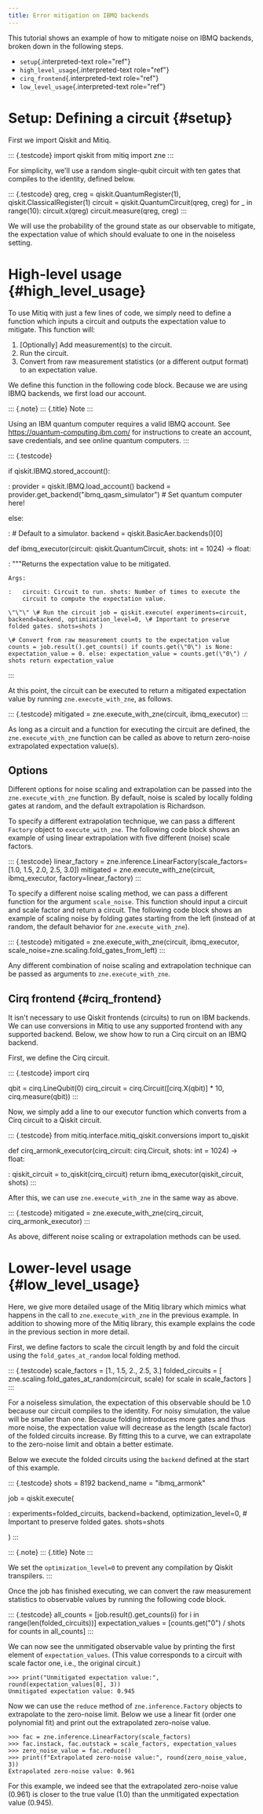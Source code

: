 ```yaml
---
title: Error mitigation on IBMQ backends
---
```


This tutorial shows an example of how to mitigate noise on IBMQ
backends, broken down in the following steps.

-   `setup`{.interpreted-text role="ref"}
-   `high_level_usage`{.interpreted-text role="ref"}
-   `cirq_frontend`{.interpreted-text role="ref"}
-   `low_level_usage`{.interpreted-text role="ref"}

# Setup: Defining a circuit {#setup}

First we import Qiskit and Mitiq.

::: {.testcode}
import qiskit from mitiq import zne
:::

For simplicity, we\'ll use a random single-qubit circuit with ten gates
that compiles to the identity, defined below.

::: {.testcode}
qreg, creg = qiskit.QuantumRegister(1), qiskit.ClassicalRegister(1)
circuit = qiskit.QuantumCircuit(qreg, creg) for \_ in range(10):
circuit.x(qreg) circuit.measure(qreg, creg)
:::

We will use the probability of the ground state as our observable to
mitigate, the expectation value of which should evaluate to one in the
noiseless setting.

# High-level usage {#high_level_usage}

To use Mitiq with just a few lines of code, we simply need to define a
function which inputs a circuit and outputs the expectation value to
mitigate. This function will:

1.  \[Optionally\] Add measurement(s) to the circuit.
2.  Run the circuit.
3.  Convert from raw measurement statistics (or a different output
    format) to an expectation value.

We define this function in the following code block. Because we are
using IBMQ backends, we first load our account.

::: {.note}
::: {.title}
Note
:::

Using an IBM quantum computer requires a valid IBMQ account. See
<https://quantum-computing.ibm.com/> for instructions to create an
account, save credentials, and see online quantum computers.
:::

::: {.testcode}

if qiskit.IBMQ.stored_account():

:   provider = qiskit.IBMQ.load_account() backend =
    provider.get_backend(\"ibmq_qasm_simulator\") \# Set quantum
    computer here!

else:

:   \# Default to a simulator. backend = qiskit.BasicAer.backends()\[0\]

def ibmq_executor(circuit: qiskit.QuantumCircuit, shots: int = 1024) -\> float:

:   \"\"\"Returns the expectation value to be mitigated.

    Args:

    :   circuit: Circuit to run. shots: Number of times to execute the
        circuit to compute the expectation value.

    \"\"\" \# Run the circuit job = qiskit.execute( experiments=circuit,
    backend=backend, optimization_level=0, \# Important to preserve
    folded gates. shots=shots )

    \# Convert from raw measurement counts to the expectation value
    counts = job.result().get_counts() if counts.get(\"0\") is None:
    expectation_value = 0. else: expectation_value = counts.get(\"0\") /
    shots return expectation_value
:::

At this point, the circuit can be executed to return a mitigated
expectation value by running `zne.execute_with_zne`, as follows.

::: {.testcode}
mitigated = zne.execute_with_zne(circuit, ibmq_executor)
:::

As long as a circuit and a function for executing the circuit are
defined, the `zne.execute_with_zne` function can be called as above to
return zero-noise extrapolated expectation value(s).

## Options

Different options for noise scaling and extrapolation can be passed into
the `zne.execute_with_zne` function. By default, noise is scaled by
locally folding gates at random, and the default extrapolation is
Richardson.

To specify a different extrapolation technique, we can pass a different
`Factory` object to `execute_with_zne`. The following code block shows
an example of using linear extrapolation with five different (noise)
scale factors.

::: {.testcode}
linear_factory = zne.inference.LinearFactory(scale_factors=\[1.0, 1.5,
2.0, 2.5, 3.0\]) mitigated = zne.execute_with_zne(circuit,
ibmq_executor, factory=linear_factory)
:::

To specify a different noise scaling method, we can pass a different
function for the argument `scale_noise`. This function should input a
circuit and scale factor and return a circuit. The following code block
shows an example of scaling noise by folding gates starting from the
left (instead of at random, the default behavior for
`zne.execute_with_zne`).

::: {.testcode}
mitigated = zne.execute_with_zne(circuit, ibmq_executor,
scale_noise=zne.scaling.fold_gates_from_left)
:::

Any different combination of noise scaling and extrapolation technique
can be passed as arguments to `zne.execute_with_zne`.

## Cirq frontend {#cirq_frontend}

It isn\'t necessary to use Qiskit frontends (circuits) to run on IBM
backends. We can use conversions in Mitiq to use any supported frontend
with any supported backend. Below, we show how to run a Cirq circuit on
an IBMQ backend.

First, we define the Cirq circuit.

::: {.testcode}
import cirq

qbit = cirq.LineQubit(0) cirq_circuit = cirq.Circuit(\[cirq.X(qbit)\] \*
10, cirq.measure(qbit))
:::

Now, we simply add a line to our executor function which converts from a
Cirq circuit to a Qiskit circuit.

::: {.testcode}
from mitiq.interface.mitiq_qiskit.conversions import to_qiskit

def cirq_armonk_executor(cirq_circuit: cirq.Circuit, shots: int = 1024) -\> float:

:   qiskit_circuit = to_qiskit(cirq_circuit) return
    ibmq_executor(qiskit_circuit, shots)
:::

After this, we can use `zne.execute_with_zne` in the same way as above.

::: {.testcode}
mitigated = zne.execute_with_zne(cirq_circuit, cirq_armonk_executor)
:::

As above, different noise scaling or extrapolation methods can be used.

# Lower-level usage {#low_level_usage}

Here, we give more detailed usage of the Mitiq library which mimics what
happens in the call to `zne.execute_with_zne` in the previous example.
In addition to showing more of the Mitiq library, this example explains
the code in the previous section in more detail.

First, we define factors to scale the circuit length by and fold the
circuit using the `fold_gates_at_random` local folding method.

::: {.testcode}
scale_factors = \[1., 1.5, 2., 2.5, 3.\] folded_circuits = \[
zne.scaling.fold_gates_at_random(circuit, scale) for scale in
scale_factors \]
:::

For a noiseless simulation, the expectation of this observable should be
1.0 because our circuit compiles to the identity. For noisy simulation,
the value will be smaller than one. Because folding introduces more
gates and thus more noise, the expectation value will decrease as the
length (scale factor) of the folded circuits increase. By fitting this
to a curve, we can extrapolate to the zero-noise limit and obtain a
better estimate.

Below we execute the folded circuits using the `backend` defined at the
start of this example.

::: {.testcode}
shots = 8192 backend_name = \"ibmq_armonk\"

job = qiskit.execute(

:   experiments=folded_circuits, backend=backend, optimization_level=0,
    \# Important to preserve folded gates. shots=shots

)
:::

::: {.note}
::: {.title}
Note
:::

We set the `optimization_level=0` to prevent any compilation by Qiskit
transpilers.
:::

Once the job has finished executing, we can convert the raw measurement
statistics to observable values by running the following code block.

::: {.testcode}
all_counts = \[job.result().get_counts(i) for i in
range(len(folded_circuits))\] expectation_values = \[counts.get(\"0\") /
shots for counts in all_counts\]
:::

We can now see the unmitigated observable value by printing the first
element of `expectation_values`. (This value corresponds to a circuit
with scale factor one, i.e., the original circuit.)

``` {.}
>>> print("Unmitigated expectation value:", round(expectation_values[0], 3))
Unmitigated expectation value: 0.945
```

Now we can use the `reduce` method of `zne.inference.Factory` objects to
extrapolate to the zero-noise limit. Below we use a linear fit (order
one polynomial fit) and print out the extrapolated zero-noise value.

``` {.}
>>> fac = zne.inference.LinearFactory(scale_factors)
>>> fac.instack, fac.outstack = scale_factors, expectation_values
>>> zero_noise_value = fac.reduce()
>>> print(f"Extrapolated zero-noise value:", round(zero_noise_value, 3))
Extrapolated zero-noise value: 0.961
```

For this example, we indeed see that the extrapolated zero-noise value
(0.961) is closer to the true value (1.0) than the unmitigated
expectation value (0.945).
